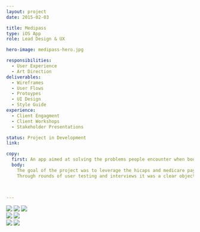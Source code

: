 ```yaml
---
layout: project
date: 2015-02-03

title: Medipass
type: iOS App
role: Lead Design & UX

hero-image: medipass-hero.jpg

responsibilities:
  - User Experience
  - Art Direction
deliverables:
  - Wireframes
  - User Flows
  - Protoypes
  - UI Design
  - Style Guide
experience:
  - Client Engagment
  - Client Workshops
  - Stakeholder Presentations

status: Project in Development
link:

copy:
  first: An app aimed at solving the problems people encounter when booking, paying, and claiming rebates for health care treatment.
  body:
    The goal of the project was to leverage the hicaps and medicare pay and claim systems to create a seamless customer experience. From finding a practitioner and booking an appointment, checking in and paying for an apointment, and claiming private health insurance and medicare rebates.
    Through rounds of user testing and interviews it was a clear objective to create a simple and intuative interface. As lead designer on this project I took this into account and made a focus on following the iOS design guidlines while adding in key elements that extended the experience to fit the project requirements.


    
---
```


<div class="medipass-block-1">
  <img class="medipass-img-1" src="/assets/images/medipass/medipass-1.png"/>
  <img class="medipass-img-2" src="/assets/images/medipass/medipass-2.png"/>
  <img class="medipass-img-3" src="/assets/images/medipass/medipass-3.png"/>
</div>
<div class="medipass-block-2">
  <img class="medipass-img-4" src="/assets/images/medipass/medipass-4.png"/>
  <img class="medipass-img-5" src="/assets/images/medipass/medipass-5.png"/>
</div>
<div class="medipass-block-3">
  <img class="medipass-img-6" src="/assets/images/medipass/medipass-6.png"/>
  <img class="medipass-img-7" src="/assets/images/medipass/medipass-7.png"/>
</div>

